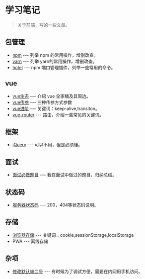 # 学习笔记

> 关于前端，写的一些文章。

## 包管理

- [npm](./package/npm.md) --- 列举 npm 的常用操作，增删改查。
- [yarn](./package/yarn.md) --- 列举 yarn的常用操作，增删改查。
- [hotel](./package/hotel.md) --- npm 端口管理插件，列举一些常用的命令。

## vue

- [vue生态](./vue/vue-ecology.md) --- 介绍 vue 全家桶及其周边。
- [vue传参](./vue/vue-parameter.md) --- 三种传参方式参数
- [vue进阶](./vue/vue-knowledge-update.md) --- 关键词：keep-alive,transiton。
- [vue-router](./vue/vue-router.md) --- 路由，介绍一些常见的关键词。

## 框架

- [jQuery](./jquery.md) --- 可以不用，但是必须懂。

## 面试

- [面试必做题目](./examination-question.md) --- 我在面试中做过的题目，归纳总结。

## 状态码

- [服务器状态码](./http-status-code.md) --- 200，404等状态码说明。

## 存储

- [浏览器存储](./webstorage.md) --- 关键词：cookie,sessionStorage,localStorage
- PWA --- 离线存储

## 杂项

- [修改默认端口号](./change-port.md) --- 有时候为了调试方便，需要在内网用手机访问。

